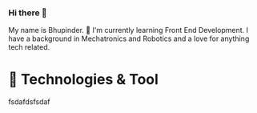 ### Hi there 👋

<div>
    My name is Bhupinder. 🔭 I'm currently learning Front End Development. I have a background in Mechatronics and 
    Robotics and a love for anything tech related.
</div>

# 🔧 Technologies & Tool

fsdafdsfsdaf
<!--
**bhupi1998/bhupi1998** is a ✨ _special_ ✨ repository because its `README.md` (this file) appears on your GitHub profile.

Here are some ideas to get you started:

- 🔭 I’m currently working on ...
- 🌱 I’m currently learning ...
- 👯 I’m looking to collaborate on ...
- 🤔 I’m looking for help with ...
- 💬 Ask me about ...
- 📫 How to reach me: ...
- 😄 Pronouns: ...
- ⚡ Fun fact: ...
-->
